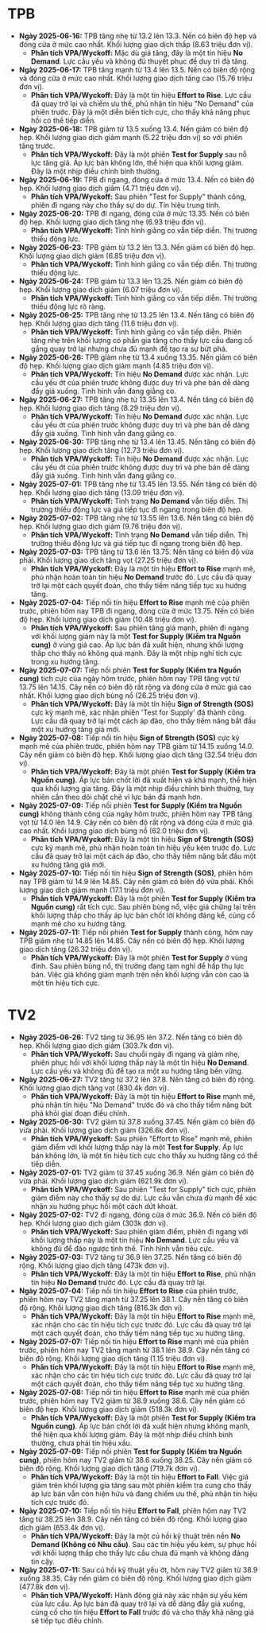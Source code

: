 # TPB

-   **Ngày 2025-06-16:** TPB tăng nhẹ từ 13.2 lên 13.3. Nến có biên độ hẹp và đóng cửa ở mức cao nhất. Khối lượng giao dịch thấp (8.63 triệu đơn vị).
    -   **Phân tích VPA/Wyckoff:** Mặc dù giá tăng, đây là một tín hiệu **No Demand**. Lực cầu yếu và không đủ thuyết phục để duy trì đà tăng.
-   **Ngày 2025-06-17:** TPB tăng mạnh từ 13.4 lên 13.5. Nến có biên độ rộng và đóng cửa ở mức cao nhất. Khối lượng giao dịch tăng cao (15.76 triệu đơn vị).
    -   **Phân tích VPA/Wyckoff:** Đây là một tín hiệu **Effort to Rise**. Lực cầu đã quay trở lại và chiếm ưu thế, phủ nhận tín hiệu "No Demand" của phiên trước. Đây là một diễn biến tích cực, cho thấy khả năng phục hồi có thể tiếp diễn.
-   **Ngày 2025-06-18:** TPB giảm từ 13.5 xuống 13.4. Nến giảm có biên độ hẹp. Khối lượng giao dịch giảm mạnh (5.22 triệu đơn vị) so với phiên tăng trước.
    -   **Phân tích VPA/Wyckoff:** Đây là một phiên **Test for Supply** sau nỗ lực tăng giá. Áp lực bán không lớn, thể hiện qua khối lượng giảm. Đây là một nhịp điều chỉnh bình thường.
- **Ngày 2025-06-19:** TPB đi ngang, đóng cửa ở mức 13.4. Nến có biên độ hẹp. Khối lượng giao dịch giảm (4.71 triệu đơn vị).
    - **Phân tích VPA/Wyckoff:** Sau phiên "Test for Supply" thành công, phiên đi ngang này cho thấy sự do dự. Tín hiệu trung tính.
- **Ngày 2025-06-20:** TPB đi ngang, đóng cửa ở mức 13.35. Nến có biên độ hẹp. Khối lượng giao dịch tăng nhẹ (6.93 triệu đơn vị).
    - **Phân tích VPA/Wyckoff:** Tình hình giằng co vẫn tiếp diễn. Thị trường thiếu động lực.
- **Ngày 2025-06-23:** TPB giảm từ 13.2 lên 13.3. Nến giảm có biên độ hẹp. Khối lượng giao dịch giảm (6.85 triệu đơn vị).
    - **Phân tích VPA/Wyckoff:** Tình hình giằng co vẫn tiếp diễn. Thị trường thiếu động lực.
- **Ngày 2025-06-24:** TPB giảm từ 13.3 lên 13.25. Nến giảm có biên độ hẹp. Khối lượng giao dịch giảm (6.07 triệu đơn vị).
    - **Phân tích VPA/Wyckoff:** Tình hình giằng co vẫn tiếp diễn. Thị trường thiếu động lực rõ ràng.
- **Ngày 2025-06-25:** TPB tăng nhẹ từ 13.25 lên 13.4. Nến tăng có biên độ hẹp. Khối lượng giao dịch tăng (11.6 triệu đơn vị).
    - **Phân tích VPA/Wyckoff:** Tình hình giằng co vẫn tiếp diễn. Phiên tăng nhẹ trên khối lượng có phần gia tăng cho thấy lực cầu đang cố gắng quay trở lại nhưng chưa đủ mạnh để tạo ra sự bứt phá.
- **Ngày 2025-06-26:** TPB giảm nhẹ từ 13.4 xuống 13.35. Nến giảm có biên độ hẹp. Khối lượng giao dịch giảm mạnh (4.85 triệu đơn vị).
    - **Phân tích VPA/Wyckoff:** Tín hiệu **No Demand** được xác nhận. Lực cầu yếu ớt của phiên trước không được duy trì và phe bán dễ dàng đẩy giá xuống. Tình hình vẫn đang giằng co.
- **Ngày 2025-06-27:** TPB tăng nhẹ từ 13.35 lên 13.4. Nến tăng có biên độ hẹp. Khối lượng giao dịch tăng (8.29 triệu đơn vị).
    - **Phân tích VPA/Wyckoff:** Tín hiệu **No Demand** được xác nhận. Lực cầu yếu ớt của phiên trước không được duy trì và phe bán dễ dàng đẩy giá xuống. Tình hình vẫn đang giằng co.
- **Ngày 2025-06-30:** TPB tăng nhẹ từ 13.4 lên 13.45. Nến tăng có biên độ hẹp. Khối lượng giao dịch tăng (12.73 triệu đơn vị).
    - **Phân tích VPA/Wyckoff:** Tín hiệu **No Demand** được xác nhận. Lực cầu yếu ớt của phiên trước không được duy trì và phe bán dễ dàng đẩy giá xuống. Tình hình vẫn đang giằng co.
- **Ngày 2025-07-01:** TPB tăng nhẹ từ 13.45 lên 13.55. Nến tăng có biên độ hẹp. Khối lượng giao dịch tăng (13.09 triệu đơn vị).
    - **Phân tích VPA/Wyckoff:** Tình trạng **No Demand** vẫn tiếp diễn. Thị trường thiếu động lực và giá tiếp tục đi ngang trong biên độ hẹp.
- **Ngày 2025-07-02:** TPB tăng nhẹ từ 13.55 lên 13.6. Nến tăng có biên độ hẹp. Khối lượng giao dịch giảm (9.76 triệu đơn vị).
    - **Phân tích VPA/Wyckoff:** Tình trạng **No Demand** vẫn tiếp diễn. Thị trường thiếu động lực và giá tiếp tục đi ngang trong biên độ hẹp.
- **Ngày 2025-07-03:** TPB tăng từ 13.6 lên 13.75. Nến tăng có biên độ vừa phải. Khối lượng giao dịch tăng vọt (27.25 triệu đơn vị).
    - **Phân tích VPA/Wyckoff:** Đây là một tín hiệu **Effort to Rise** mạnh mẽ, phủ nhận hoàn toàn tín hiệu **No Demand** trước đó. Lực cầu đã quay trở lại một cách quyết đoán, cho thấy tiềm năng tiếp tục xu hướng tăng.
- **Ngày 2025-07-04:** Tiếp nối tín hiệu **Effort to Rise** mạnh mẽ của phiên trước, phiên hôm nay TPB đi ngang, đóng cửa ở mức 13.75. Nến có biên độ hẹp. Khối lượng giao dịch giảm (10.48 triệu đơn vị).
    - **Phân tích VPA/Wyckoff:** Sau phiên tăng giá mạnh, phiên đi ngang với khối lượng giảm này là một **Test for Supply (Kiểm tra Nguồn cung)** ở vùng giá cao. Áp lực bán đã xuất hiện, nhưng khối lượng thấp cho thấy nó không quá mạnh. Đây là một nhịp nghỉ tích cực trong xu hướng tăng.
- **Ngày 2025-07-07:** Tiếp nối phiên **Test for Supply (Kiểm tra Nguồn cung)** tích cực của ngày hôm trước, phiên hôm nay TPB tăng vọt từ 13.75 lên 14.15. Cây nến có biên độ rất rộng và đóng cửa ở mức giá cao nhất. Khối lượng giao dịch bùng nổ (26.25 triệu đơn vị).
    - **Phân tích VPA/Wyckoff:** Đây là một tín hiệu **Sign of Strength (SOS)** cực kỳ mạnh mẽ, xác nhận phiên 'Test for Supply' đã thành công. Lực cầu đã quay trở lại một cách áp đảo, cho thấy tiềm năng bắt đầu một xu hướng tăng giá mới.
- **Ngày 2025-07-08:** Tiếp nối tín hiệu **Sign of Strength (SOS)** cực kỳ mạnh mẽ của phiên trước, phiên hôm nay TPB giảm từ 14.15 xuống 14.0. Cây nến giảm có biên độ hẹp. Khối lượng giao dịch tăng (32.54 triệu đơn vị).
    - **Phân tích VPA/Wyckoff:** Đây là một phiên **Test for Supply (Kiểm tra Nguồn cung)**. Áp lực bán chốt lời đã xuất hiện và khá mạnh, thể hiện qua khối lượng gia tăng. Đây là một nhịp điều chỉnh bình thường, tuy nhiên cần theo dõi chặt chẽ vì lực bán đã mạnh hơn.
- **Ngày 2025-07-09:** Tiếp nối phiên **Test for Supply (Kiểm tra Nguồn cung)** không thành công của ngày hôm trước, phiên hôm nay TPB tăng vọt từ 14.0 lên 14.9. Cây nến có biên độ rất rộng và đóng cửa ở mức giá cao nhất. Khối lượng giao dịch bùng nổ (62.0 triệu đơn vị).
    - **Phân tích VPA/Wyckoff:** Đây là một tín hiệu **Sign of Strength (SOS)** cực kỳ mạnh mẽ, phủ nhận hoàn toàn tín hiệu yếu kém trước đó. Lực cầu đã quay trở lại một cách áp đảo, cho thấy tiềm năng bắt đầu một xu hướng tăng giá mới.
- **Ngày 2025-07-10:** Tiếp nối tín hiệu **Sign of Strength (SOS)**, phiên hôm nay TPB giảm từ 14.9 lên 14.85. Cây nến giảm có biên độ vừa phải. Khối lượng giao dịch giảm mạnh (17.1 triệu đơn vị).
    - **Phân tích VPA/Wyckoff:** Đây là một phiên **Test for Supply (Kiểm tra Nguồn cung)** rất tích cực. Sau phiên bùng nổ, việc giá chững lại trên khối lượng thấp cho thấy áp lực bán chốt lời không đáng kể, củng cố mạnh mẽ cho xu hướng tăng.
- **Ngày 2025-07-11:** Tiếp nối phiên **Test for Supply** thành công, hôm nay TPB giảm nhẹ từ 14.85 lên 14.85. Cây nến có biên độ hẹp. Khối lượng giao dịch tăng (26.32 triệu đơn vị).
    - **Phân tích VPA/Wyckoff:** Đây là một phiên **Test for Supply** ở vùng đỉnh. Sau phiên bùng nổ, thị trường đang tạm nghỉ để hấp thụ lực bán. Việc giá không giảm mạnh trên nền khối lượng vẫn còn cao là một tín hiệu tích cực.



# TV2

- **Ngày 2025-06-26:** TV2 tăng từ 36.95 lên 37.2. Nến tăng có biên độ hẹp. Khối lượng giao dịch giảm (303.7k đơn vị).
    - **Phân tích VPA/Wyckoff:** Sau chuỗi ngày đi ngang và giảm nhẹ, phiên phục hồi với khối lượng thấp này là một tín hiệu **No Demand**. Lực cầu yếu và không đủ để tạo ra một xu hướng tăng bền vững.
- **Ngày 2025-06-27:** TV2 tăng từ 37.2 lên 37.8. Nến tăng có biên độ rộng. Khối lượng giao dịch tăng vọt (830.4k đơn vị).
    - **Phân tích VPA/Wyckoff:** Đây là một tín hiệu **Effort to Rise** mạnh mẽ, phủ nhận tín hiệu "No Demand" trước đó và cho thấy tiềm năng bứt phá khỏi giai đoạn điều chỉnh.
- **Ngày 2025-06-30:** TV2 giảm từ 37.8 xuống 37.45. Nến giảm có biên độ vừa phải. Khối lượng giao dịch giảm (326.6k đơn vị).
    - **Phân tích VPA/Wyckoff:** Sau phiên "Effort to Rise" mạnh mẽ, phiên giảm điểm với khối lượng thấp này là một **Test for Supply**. Áp lực bán không lớn, là một tín hiệu tích cực cho thấy xu hướng tăng có thể tiếp diễn.
- **Ngày 2025-07-01:** TV2 giảm từ 37.45 xuống 36.9. Nến giảm có biên độ vừa phải. Khối lượng giao dịch giảm (621.9k đơn vị).
    - **Phân tích VPA/Wyckoff:** Sau phiên "Test for Supply" tích cực, phiên giảm điểm này cho thấy sự do dự. Lực cầu vẫn chưa đủ mạnh để xác nhận xu hướng phục hồi một cách dứt khoát.
- **Ngày 2025-07-02:** TV2 đi ngang, đóng cửa ở mức 36.9. Nến có biên độ hẹp. Khối lượng giao dịch giảm (303k đơn vị).
    - **Phân tích VPA/Wyckoff:** Sau phiên giảm điểm, phiên đi ngang với khối lượng thấp này là một tín hiệu **No Demand**. Lực cầu yếu và không đủ để đảo ngược tình thế. Tình hình vẫn tiêu cực.
- **Ngày 2025-07-03:** TV2 tăng từ 36.9 lên 37.25. Nến tăng có biên độ rộng. Khối lượng giao dịch tăng (473k đơn vị).
    - **Phân tích VPA/Wyckoff:** Đây là một tín hiệu **Effort to Rise**, phủ nhận tín hiệu **No Demand** trước đó. Lực cầu đã quay trở lại.
- **Ngày 2025-07-04:** Tiếp nối tín hiệu **Effort to Rise** của phiên trước, phiên hôm nay TV2 tăng mạnh từ 37.25 lên 38.1. Cây nến tăng có biên độ rộng. Khối lượng giao dịch tăng (816.3k đơn vị).
    - **Phân tích VPA/Wyckoff:** Đây là một tín hiệu **Effort to Rise** mạnh mẽ, xác nhận cho các tín hiệu tích cực trước đó. Lực cầu đã quay trở lại một cách quyết đoán, cho thấy tiềm năng tiếp tục xu hướng tăng.
- **Ngày 2025-07-07:** Tiếp nối tín hiệu **Effort to Rise** mạnh mẽ của phiên trước, phiên hôm nay TV2 tăng mạnh từ 38.1 lên 38.9. Cây nến tăng có biên độ rộng. Khối lượng giao dịch tăng (1.15 triệu đơn vị).
    - **Phân tích VPA/Wyckoff:** Đây là một tín hiệu **Effort to Rise** mạnh mẽ, xác nhận cho các tín hiệu tích cực trước đó. Lực cầu đã quay trở lại một cách quyết đoán, cho thấy tiềm năng tiếp tục xu hướng tăng.
- **Ngày 2025-07-08:** Tiếp nối tín hiệu **Effort to Rise** mạnh mẽ của phiên trước, phiên hôm nay TV2 giảm từ 38.9 xuống 38.6. Cây nến giảm có biên độ hẹp. Khối lượng giao dịch giảm (518.3k đơn vị).
    - **Phân tích VPA/Wyckoff:** Đây là một phiên **Test for Supply (Kiểm tra Nguồn cung)**. Áp lực bán chốt lời đã xuất hiện nhưng không mạnh, thể hiện qua khối lượng giảm. Đây là một nhịp điều chỉnh bình thường, chưa phải tín hiệu xấu.
- **Ngày 2025-07-09:** Tiếp nối phiên **Test for Supply (Kiểm tra Nguồn cung)**, phiên hôm nay TV2 giảm từ 38.6 xuống 38.25. Cây nến giảm có biên độ rộng. Khối lượng giao dịch tăng (719.7k đơn vị).
    - **Phân tích VPA/Wyckoff:** Đây là một tín hiệu **Effort to Fall**. Việc giá giảm trên khối lượng gia tăng sau một phiên kiểm tra cung cho thấy áp lực bán vẫn còn hiện hữu và đang chiếm ưu thế, phủ nhận tín hiệu tích cực trước đó.
- **Ngày 2025-07-10:** Tiếp nối tín hiệu **Effort to Fall**, phiên hôm nay TV2 tăng từ 38.25 lên 38.9. Cây nến tăng có biên độ rộng. Khối lượng giao dịch giảm (653.4k đơn vị).
    - **Phân tích VPA/Wyckoff:** Đây là một cú hồi kỹ thuật trên nền **No Demand (Không có Nhu cầu)**. Sau các tín hiệu yếu kém, sự phục hồi với khối lượng thấp cho thấy lực cầu chưa đủ mạnh và không đáng tin cậy.
- **Ngày 2025-07-11:** Sau cú hồi kỹ thuật yếu ớt, hôm nay TV2 giảm từ 38.9 xuống 38.35. Cây nến giảm có biên độ rộng. Khối lượng giao dịch giảm (477.8k đơn vị).
    - **Phân tích VPA/Wyckoff:** Hành động giá này xác nhận sự yếu kém của lực cầu. Áp lực bán đã quay trở lại và dễ dàng đẩy giá xuống, củng cố cho tín hiệu **Effort to Fall** trước đó và cho thấy khả năng giá sẽ tiếp tục điều chỉnh.



